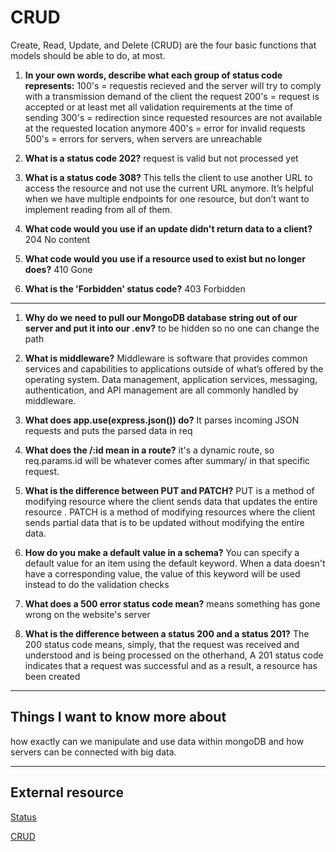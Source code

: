 # CRUD 

Create, Read, Update, and Delete (CRUD) are the four basic functions that models should be able to do, at most.



1. **In your own words, describe what each group of status code represents:**
        100's = requestis recieved and the server will try to comply with a transmission demand of the client the request
        200's = request is accepted or at least met all validation requirements at the time of sending
        300's = redirection since requested resources are not available at the requested location anymore
        400's = error for invalid requests
        500's = errors for servers, when servers are unreachable 

2. **What is a status code 202?** request is valid but not processed yet

3. **What is a status code 308?** This tells the client to use another URL to access the resource and not use the current URL anymore. It’s helpful when we have multiple endpoints for one resource, but don’t want to implement reading from all of them.

4. **What code would you use if an update didn't return data to a client?** 204 No content

5. **What code would you use if a resource used to exist but no longer does?** 410 Gone

6. **What is the 'Forbidden' status code?** 403 Forbidden


***



1. **Why do we need to pull our MongoDB database string out of our server and put it into our .env?**
to be hidden so no one can change the path 

2. **What is middleware?**
Middleware is software that provides common services and capabilities to applications outside of what’s offered by the operating system. Data management, application services, messaging, authentication, and API management are all commonly handled by middleware.

3. **What does app.use(express.json()) do?**
It parses incoming JSON requests and puts the parsed data in req

4. **What does the /:id mean in a route?**
it's a dynamic route, so req.params.id will be whatever comes after summary/ in that specific request.

5. **What is the difference between PUT and PATCH?**
PUT is a method of modifying resource where the client sends data that updates the entire resource . PATCH is a method of modifying resources where the client sends partial data that is to be updated without modifying the entire data.

6. **How do you make a default value in a schema?**
You can specify a default value for an item using the default keyword. When a data doesn't have a corresponding value, the value of this keyword will be used instead to do the validation checks

7. **What does a 500 error status code mean?**
 means something has gone wrong on the website's server

8. **What is the difference between a status 200 and a status 201?**
The 200 status code means, simply, that the request was received and understood and is being processed
on the otherhand,
A 201 status code indicates that a request was successful and as a result, a resource has been created

***
## Things I want to know more about

how exactly can we manipulate and use data within mongoDB and how servers can be connected with big data.

***
## External resource 

[Status](https://www.moesif.com/blog/technical/api-design/Which-HTTP-Status-Code-To-Use-For-Every-CRUD-App/)

[CRUD](https://www.codecademy.com/article/what-is-crud)





